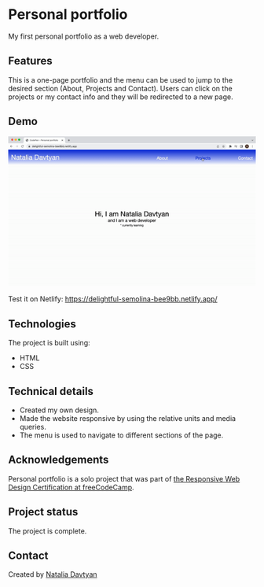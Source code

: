 # Personal portfolio

My first personal portfolio as a web developer.

## Features
This is a one-page portfolio and the menu can be used to jump to the desired section (About, Projects and Contact). Users can click on the projects or my contact info and they will be redirected to a new page.

## Demo
![The demonstration](./personal-portfolio.gif)

Test it on Netlify: https://delightful-semolina-bee9bb.netlify.app/

## Technologies
The project is built using:
* HTML
* CSS

## Technical details
* Created my own design.
* Made the website responsive by using the relative units and media queries.
* The menu is used to navigate to different sections of the page.

## Acknowledgements
Personal portfolio is a solo project that was part of [the Responsive Web Design Certification at freeCodeCamp](https://www.freecodecamp.org/learn/2022/responsive-web-design/).

## Project status
The project is complete.

## Contact
Created by [Natalia Davtyan](https://github.com/nataliadavtyan)